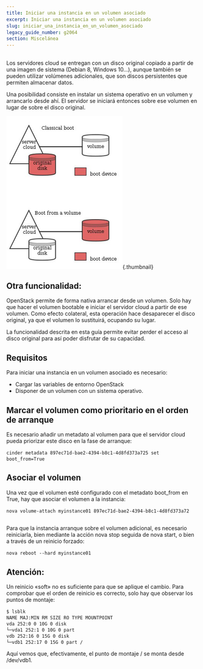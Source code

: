 ```yaml
---
title: Iniciar una instancia en un volumen asociado
excerpt: Iniciar una instancia en un volumen asociado
slug: iniciar_una_instancia_en_un_volumen_asociado
legacy_guide_number: g2064
section: Miscelánea
---
```



## 
Los servidores cloud se entregan con un disco original copiado a partir de una imagen de sistema (Debian 8, Windows 10...), aunque también se pueden utilizar volúmenes adicionales, que son discos persistentes que permiten almacenar datos.

Una posibilidad consiste en instalar un sistema operativo en un volumen y arrancarlo desde ahí. El servidor se iniciará entonces sobre ese volumen en lugar de sobre el disco original.

![](images/img_3704.jpg){.thumbnail}

## Otra funcionalidad:
OpenStack permite de forma nativa arrancar desde un volumen. Solo hay que hacer el volumen bootable e iniciar el servidor cloud a partir de ese volumen. Como efecto colateral, esta operación hace desaparecer el disco original, ya que el volumen lo sustituirá, ocupando su lugar. 

La funcionalidad descrita en esta guía permite evitar perder el acceso al disco original para así poder disfrutar de su capacidad.


## Requisitos
Para iniciar una instancia en un volumen asociado es necesario:


- Cargar las variables de entorno OpenStack
- Disponer de un volumen con un sistema operativo.




## Marcar el volumen como prioritario en el orden de arranque
Es necesario añadir un metadato al volumen para que el servidor cloud pueda priorizar este disco en la fase de arranque:


```
cinder metadata 897ec71d-bae2-4394-b8c1-4d8fd373a725 set boot_from=True
```




## Asociar el volumen
Una vez que el volumen esté configurado con el metadato boot_from en True, hay que asociar el volumen a la instancia:


```
nova volume-attach myinstance01 897ec71d-bae2-4394-b8c1-4d8fd373a72
```




## 
Para que la instancia arranque sobre el volumen adicional, es necesario reiniciarla, bien mediante la acción nova stop seguida de nova start, o bien a través de un reinicio forzado:


```
nova reboot --hard myinstance01
```



## Atención:
Un reinicio «soft» no es suficiente para que se aplique el cambio.
Para comprobar que el orden de reinicio es correcto, solo hay que observar los puntos de montaje:


```
$ lsblk
NAME MAJ:MIN RM SIZE RO TYPE MOUNTPOINT
vda 252:0 0 10G 0 disk
└─vda1 252:1 0 10G 0 part
vdb 252:16 0 15G 0 disk
└─vdb1 252:17 0 15G 0 part /
```


Aquí vemos que, efectivamente, el punto de montaje / se monta desde /dev/vdb1.